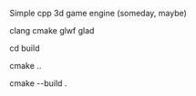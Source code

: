 Simple cpp 3d game engine (someday, maybe)

clang cmake glwf glad

cd build

cmake ..

cmake --build .



